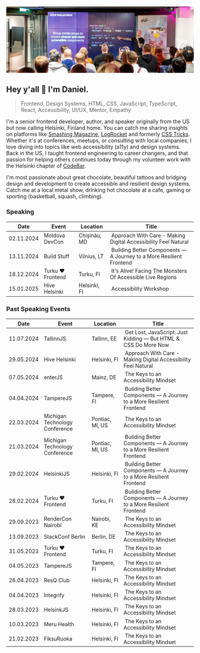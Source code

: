 ![Daniel Yuschick speaking at HelsinkiJS about building components in React and TypeScript.](./daniel-yuschick-helsinki-js.webp)

## Hey y'all 🤘 I'm Daniel.

> Frontend, Design Systems, HTML, CSS, JavaScript, TypeScript, React, Accessibility, UI/UX, Mentor, Empathy

I'm a senior frontend developer, author, and speaker originally from the US but now calling Helsinki, Finland home. You can catch me sharing insights on platforms like [Smashing Magazine](https://www.smashingmagazine.com/author/daniel-yuschick/), [LogRocket](https://blog.logrocket.com/author/danielyuschick/) and formerly [CSS Tricks](https://css-tricks.com/author/danyuschick/). Whether it's at conferences, meetups, or consulting with local companies, I love diving into topics like web accessibility (a11y) and design systems. Back in the US, I taught frontend engineering to career changers, and that passion for helping others continues today through my volunteer work with the Helsinki chapter of [CodeBar](https://codebar.io/).

I'm most passionate about great chocolate, beautiful tattoos and bridging design and development to create accessible and resilient design systems. Catch me at a local metal show, drinking hot chocolate at a cafe, gaming or sporting (basketball, squash, climbing).

### Speaking

| Date       | Event             | Location     |  Title                                                               |
| ---------- | ----------------- | ------------ | -------------------------------------------------------------------- |
| 02.11.2024 | Moldova DevCon    | Chișinău, MD |  Approach With Care - Making Digital Accessibility Feel Natural      |
| 13.11.2024 | Build Stuff       | Vilnius, LT  |  Building Better Components — A Journey to a More Resilient Frontend |
| 18.12.2024 | Turku ❤️ Frontend | Turku, FI    |  It's Alive! Facing The Monsters Of Accessible Live Regions          |
| 15.01.2025 | Hive Helsinki     | Helsinki, FI |  Accessibility Workshop                                              |

### Past Speaking Events

| Date       | Event                          | Location        |  Title                                                               |
| ---------- | ------------------------------ | --------------- | -------------------------------------------------------------------- |
| 11.07.2024 | TallinnJS                      | Tallinn, EE     |  Get Lost, JavaScript: Just Kidding — But HTML & CSS Do More Now     |
| 29.05.2024 | Hive Helsinki                  | Helsinki, FI    |  Approach With Care - Making Digital Accessibility Feel Natural      |
| 07.05.2024 | enterJS                        | Mainz, DE       |  The Keys to an Accessibility Mindset                                |
| 04.04.2024 | TampereJS                      | Tampere, FI     |  Building Better Components — A Journey to a More Resilient Frontend |
| 22.03.2024 | Michigan Technology Conference | Pontiac, MI, US |  The Keys to an Accessibility Mindset                                |
| 21.03.2024 | Michigan Technology Conference | Pontiac, MI, US |  Building Better Components — A Journey to a More Resilient Frontend |
| 29.02.2024 | HelsinkiJS                     | Helsinki, FI    |  Building Better Components — A Journey to a More Resilient Frontend |
| 28.02.2024 | Turku ❤️ Frontend              | Turku, FI       |  Building Better Components — A Journey to a More Resilient Frontend |
| 29.09.2023 | RenderCon Nairobi              | Nairobi, KE     |  The Keys to an Accessibility Mindset                                |
| 13.09.2023 | StackConf Berlin               | Berlin, DE      |  The Keys to an Accessibility Mindset                                |
| 31.05.2023 | Turku ❤️ Frontend              | Turku, FI       |  The Keys to an Accessibility Mindset                                |
| 04.05.2023 | TampereJS                      | Tampere, FI     |  The Keys to an Accessibility Mindset                                |
| 26.04.2023 | ResQ Club                      | Helsinki, FI    |  The Keys to an Accessibility Mindset                                |
| 04.04.2023 | Integrify                      | Helsinki, FI    |  The Keys to an Accessibility Mindset                                |
| 28.03.2023 | HelsinkJS                      | Helsinki, FI    |  The Keys to an Accessibility Mindset                                |
| 10.03.2023 | Meru Health                    | Helsinki, FI    |  The Keys to an Accessibility Mindset                                |
| 21.02.2023 | FiksuRuoka                     | Helsinki, FI    |  The Keys to an Accessibility Mindset                                |
